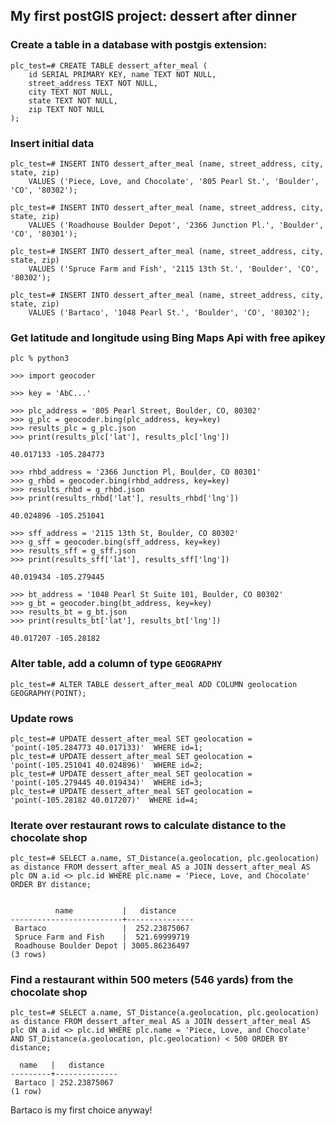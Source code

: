 ## My first postGIS project: dessert after dinner

### Create a table in a database with postgis extension:

```buildoutcfg
plc_test=# CREATE TABLE dessert_after_meal (
    id SERIAL PRIMARY KEY, name TEXT NOT NULL,
    street_address TEXT NOT NULL,
    city TEXT NOT NULL,
    state TEXT NOT NULL,
    zip TEXT NOT NULL
);
```

### Insert initial data

```
plc_test=# INSERT INTO dessert_after_meal (name, street_address, city, state, zip)
    VALUES ('Piece, Love, and Chocolate', '805 Pearl St.', 'Boulder', 'CO', '80302');

plc_test=# INSERT INTO dessert_after_meal (name, street_address, city, state, zip)
    VALUES ('Roadhouse Boulder Depot', '2366 Junction Pl.', 'Boulder', 'CO', '80301');

plc_test=# INSERT INTO dessert_after_meal (name, street_address, city, state, zip)
    VALUES ('Spruce Farm and Fish', '2115 13th St.', 'Boulder', 'CO', '80302');

plc_test=# INSERT INTO dessert_after_meal (name, street_address, city, state, zip)
    VALUES ('Bartaco', '1048 Pearl St.', 'Boulder', 'CO', '80302');
```

### Get latitude and longitude using Bing Maps Api with free apikey

```buildoutcfg
plc % python3

>>> import geocoder

>>> key = 'AbC...'

>>> plc_address = '805 Pearl Street, Boulder, CO, 80302'
>>> g_plc = geocoder.bing(plc_address, key=key)
>>> results_plc = g_plc.json
>>> print(results_plc['lat'], results_plc['lng'])

40.017133 -105.284773

>>> rhbd_address = '2366 Junction Pl, Boulder, CO 80301'
>>> g_rhbd = geocoder.bing(rhbd_address, key=key)
>>> results_rhbd = g_rhbd.json
>>> print(results_rhbd['lat'], results_rhbd['lng'])

40.024896 -105.251041

>>> sff_address = '2115 13th St, Boulder, CO 80302'
>>> g_sff = geocoder.bing(sff_address, key=key)
>>> results_sff = g_sff.json
>>> print(results_sff['lat'], results_sff['lng'])

40.019434 -105.279445

>>> bt_address = '1048 Pearl St Suite 101, Boulder, CO 80302'
>>> g_bt = geocoder.bing(bt_address, key=key)
>>> results_bt = g_bt.json
>>> print(results_bt['lat'], results_bt['lng'])

40.017207 -105.28182
```

### Alter table, add a column of type `GEOGRAPHY`

```buildoutcfg
plc_test=# ALTER TABLE dessert_after_meal ADD COLUMN geolocation GEOGRAPHY(POINT);
```

### Update rows

```buildoutcfg
plc_test=# UPDATE dessert_after_meal SET geolocation = 'point(-105.284773 40.017133)'  WHERE id=1;
plc_test=# UPDATE dessert_after_meal SET geolocation = 'point(-105.251041 40.024896)'  WHERE id=2;
plc_test=# UPDATE dessert_after_meal SET geolocation = 'point(-105.279445 40.019434)'  WHERE id=3;
plc_test=# UPDATE dessert_after_meal SET geolocation = 'point(-105.28182 40.017207)'  WHERE id=4;
```

### Iterate over restaurant rows to calculate distance to the chocolate shop

```buildoutcfg
plc_test=# SELECT a.name, ST_Distance(a.geolocation, plc.geolocation) as distance FROM dessert_after_meal AS a JOIN dessert_after_meal AS plc ON a.id <> plc.id WHERE plc.name = 'Piece, Love, and Chocolate' ORDER BY distance;


          name           |   distance
-------------------------+---------------
 Bartaco                 |  252.23875067
 Spruce Farm and Fish    |  521.69999719
 Roadhouse Boulder Depot | 3005.86236497
(3 rows)
```

### Find a restaurant within 500 meters (546 yards) from the chocolate shop

```buildoutcfg
plc_test=# SELECT a.name, ST_Distance(a.geolocation, plc.geolocation) as distance FROM dessert_after_meal AS a JOIN dessert_after_meal AS plc ON a.id <> plc.id WHERE plc.name = 'Piece, Love, and Chocolate' AND ST_Distance(a.geolocation, plc.geolocation) < 500 ORDER BY distance;

  name   |   distance
---------+--------------
 Bartaco | 252.23875067
(1 row)
```

Bartaco is my first choice anyway!
